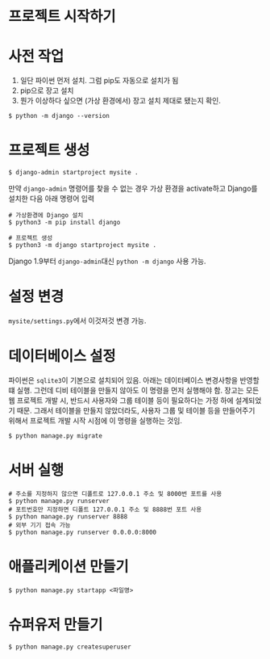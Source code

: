 프로젝트 시작하기
===

# 사전 작업
1. 일단 파이썬 먼저 설치. 그럼 pip도 자동으로 설치가 됨
2. pip으로 장고 설치
3. 뭔가 이상하다 싶으면 (가상 환경에서) 장고 설치 제대로 됐는지 확인. 
```
$ python -m django --version
```

# 프로젝트 생성

```
$ django-admin startproject mysite .
```
만약 `django-admin` 명령어를 찾을 수 없는 경우 가상 환경을 activate하고 Django를 설치한 다음 아래 명령어 입력
```
# 가상환경에 Django 설치
$ python3 -m pip install django

# 프로젝트 생성
$ python3 -m django startproject mysite .
```
Django 1.9부터 `django-admin`대신 `python -m django` 사용 가능.

# 설정 변경
`mysite/settings.py`에서 이것저것 변경 가능.

# 데이터베이스 설정
파이썬은 `sqlite3`이 기본으로 설치되어 있음. 아래는 데이터베이스 변경사항을 반영할 떄 실행. 그런데 디비 테이블을 만들지 않아도 이 명령을 먼저 실행해야 함. 장고는 모든 웹 프로젝트 개발 시, 반드시 사용자와 그룹 테이블 등이 필요하다는 가정 하에 설계되었기 때문. 그래서 테이블을 만들지 않았더라도, 사용자 그룹 및 테이블 등을 만들어주기 위해서 프로젝트 개발 시작 시점에 이 명령을 실행하는 것임.

```
$ python manage.py migrate
```

# 서버 실행
```
# 주소를 지정하지 않으면 디폴트로 127.0.0.1 주소 및 8000번 포트를 사용
$ python manage.py runserver
# 포트번호만 지정하면 디폴트 127.0.0.1 주소 및 8888번 포트 사용
$ python manage.py runserver 8888
# 외부 기기 접속 가능
$ python manage.py runserver 0.0.0.0:8000
```

# 애플리케이션 만들기
```
$ python manage.py startapp <파일명>
```

# 슈퍼유저 만들기
```
$ python manage.py createsuperuser
```
